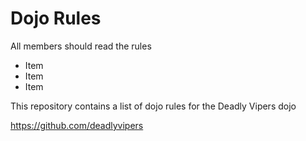 Dojo Rules
==========
All members should read the rules


- Item
- Item
- Item


This repository contains a list of dojo rules for the Deadly Vipers dojo


https://github.com/deadlyvipers

